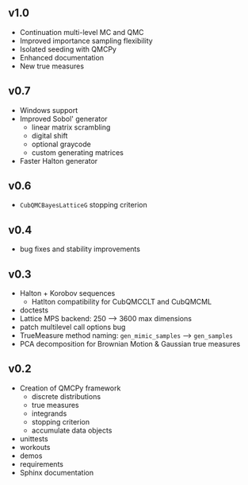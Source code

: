 ## v1.0
- Continuation multi-level MC and QMC
- Improved importance sampling flexibility
- Isolated seeding with QMCPy
- Enhanced documentation
- New true measures


## v0.7

- Windows support
- Improved Sobol' generator
  - linear matrix scrambling
  - digital shift
  - optional graycode
  - custom generating matrices
- Faster Halton generator

## v0.6

- `CubQMCBayesLatticeG` stopping criterion 

## v0.4

- bug fixes and stability improvements

## v0.3

- Halton + Korobov sequences
  - Hatlton compatibility for CubQMCCLT and CubQMCML
- doctests
- Lattice MPS backend: 250 --> 3600 max dimensions
- patch multilevel call options bug
- TrueMeasure method naming: `gen_mimic_samples` --> `gen_samples`
- PCA decomposition for Brownian Motion & Gaussian true measures

## v0.2

- Creation of QMCPy framework
  - discrete distributions
  - true measures
  - integrands
  - stopping criterion
  - accumulate data objects
- unittests
- workouts
- demos
- requirements
- Sphinx documentation
